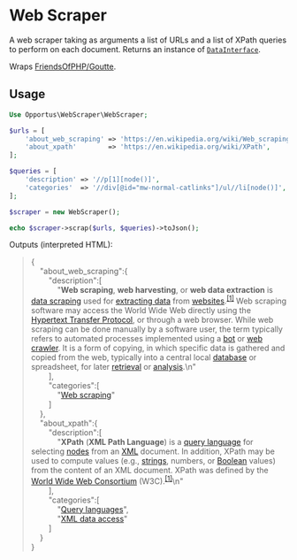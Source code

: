 # Web Scraper

A web scraper taking as arguments a list of URLs and a list of XPath queries to perform on each document. Returns an instance of [`DataInterface`](https://github.com/opportus/web-scraper/blob/master/src/DataInterface.php).

Wraps [FriendsOfPHP/Goutte](https://github.com/FriendsOfPHP/Goutte).

## Usage

```php
Use Opportus\WebScraper\WebScraper;

$urls = [
    'about_web_scraping' => 'https://en.wikipedia.org/wiki/Web_scraping',
    'about_xpath'        => 'https://en.wikipedia.org/wiki/XPath',
];

$queries = [
    'description' => '//p[1][node()]',
    'categories'  => '//div[@id="mw-normal-catlinks"]/ul//li[node()]',
];

$scraper = new WebScraper();

echo $scraper->scrap($urls, $queries)->toJson();
```

Outputs (interpreted HTML):

> {  
    &nbsp;&nbsp;&nbsp;&nbsp;"about_web_scraping":{  
        &nbsp;&nbsp;&nbsp;&nbsp;&nbsp;&nbsp;&nbsp;&nbsp;"description":[  
            &nbsp;&nbsp;&nbsp;&nbsp;&nbsp;&nbsp;&nbsp;&nbsp;&nbsp;&nbsp;&nbsp;&nbsp;"<b>Web scraping</b>, <b>web harvesting</b>, or <b>web data extraction</b> is <a href="/wiki/Data_scraping" title="Data scraping">data scraping</a> used for <a href="/wiki/Data_extraction" title="Data extraction">extracting data</a> from <a href="/wiki/Website" title="Website">websites</a>.<sup id="cite_ref-Boeing2016JPER_1-0" class="reference"><a href="#cite_note-Boeing2016JPER-1">[1]</a></sup> Web scraping software may access the World Wide Web directly using the <a href="/wiki/Hypertext_Transfer_Protocol" title="Hypertext Transfer Protocol">Hypertext Transfer Protocol</a>, or through a web browser. While web scraping can be done manually by a software user, the term typically refers to automated processes implemented using a <a href="/wiki/Internet_bot" title="Internet bot">bot</a> or <a href="/wiki/Web_crawler" title="Web crawler">web crawler</a>. It is a form of copying, in which specific data is gathered and copied from the web, typically into a central local <a href="/wiki/Database" title="Database">database</a> or spreadsheet, for later <a href="/wiki/Data_retrieval" title="Data retrieval">retrieval</a> or <a href="/wiki/Data_analysis" title="Data analysis">analysis</a>.\n"  
        &nbsp;&nbsp;&nbsp;&nbsp;&nbsp;&nbsp;&nbsp;&nbsp;],  
        &nbsp;&nbsp;&nbsp;&nbsp;&nbsp;&nbsp;&nbsp;&nbsp;"categories":[  
            &nbsp;&nbsp;&nbsp;&nbsp;&nbsp;&nbsp;&nbsp;&nbsp;&nbsp;&nbsp;&nbsp;&nbsp;"<a href="/wiki/Category:Web_scraping" title="Category:Web scraping">Web scraping</a>"  
        &nbsp;&nbsp;&nbsp;&nbsp;&nbsp;&nbsp;&nbsp;&nbsp;]  
    &nbsp;&nbsp;&nbsp;&nbsp;},  
    &nbsp;&nbsp;&nbsp;&nbsp;"about_xpath":{  
        &nbsp;&nbsp;&nbsp;&nbsp;&nbsp;&nbsp;&nbsp;&nbsp;"description":[  
            &nbsp;&nbsp;&nbsp;&nbsp;&nbsp;&nbsp;&nbsp;&nbsp;&nbsp;&nbsp;&nbsp;&nbsp;"<b>XPath</b> (<b>XML Path Language</b>) is a <a href="/wiki/Query_language" title="Query language">query language</a> for selecting <a href="/wiki/Node_(computer_science)" title="Node (computer science)">nodes</a> from an <a href="/wiki/XML" title="XML">XML</a> document. In addition, XPath may be used to compute values (e.g., <a href="/wiki/String_(computer_science)" title="String (computer science)">strings</a>, numbers, or <a href="/wiki/Boolean_datatype" class="mw-redirect" title="Boolean datatype">Boolean</a> values) from the content of an XML document. XPath was defined by the <a href="/wiki/World_Wide_Web_Consortium" title="World Wide Web Consortium">World Wide Web Consortium</a> (W3C).<sup id="cite_ref-timelinehistory_1-0" class="reference"><a href="#cite_note-timelinehistory-1">[1]</a></sup>\n"  
        &nbsp;&nbsp;&nbsp;&nbsp;&nbsp;&nbsp;&nbsp;&nbsp;],  
        &nbsp;&nbsp;&nbsp;&nbsp;&nbsp;&nbsp;&nbsp;&nbsp;"categories":[  
            &nbsp;&nbsp;&nbsp;&nbsp;&nbsp;&nbsp;&nbsp;&nbsp;&nbsp;&nbsp;&nbsp;&nbsp;"<a href="/wiki/Category:Query_languages" title="Category:Query languages">Query languages</a>",  
            &nbsp;&nbsp;&nbsp;&nbsp;&nbsp;&nbsp;&nbsp;&nbsp;&nbsp;&nbsp;&nbsp;&nbsp;"<a href="/wiki/Category:XML_data_access" title="Category:XML data access">XML data access</a>"  
        &nbsp;&nbsp;&nbsp;&nbsp;&nbsp;&nbsp;&nbsp;&nbsp;]  
    &nbsp;&nbsp;&nbsp;&nbsp;}  
}